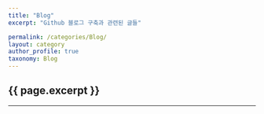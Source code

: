 ```yaml
---
title: "Blog"
excerpt: "Github 블로그 구축과 관련된 글들"

permalink: /categories/Blog/
layout: category
author_profile: true
taxonomy: Blog
---
```

## {{ page.excerpt }}
---